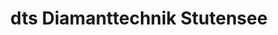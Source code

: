 ---
title: "dts Diamanttechnik Stutensee"
url: /stutensee/dts-diamanttechnik-stutensee/
shop: Eisenwaren
---
